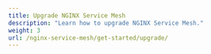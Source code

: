 ```yaml
---
title: Upgrade NGINX Service Mesh
description: "Learn how to upgrade NGINX Service Mesh."
weight: 3
url: /nginx-service-mesh/get-started/upgrade/
---
```


